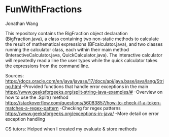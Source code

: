 # FunWithFractions

Jonathan Wang

This repository contains the BigFraction object declaration (BigFraction.java), a class containing two non-static methods to calculate the result of mathematical expressions (BFcalculator.java), and two classes running the calculator class, each within their main method (InteractiveCalculator.java, QuickCalculator.java). The interactive calculator will repeatedly read a line the user types while the quick calculator takes the expressions from the command line.

Sources: 
https://docs.oracle.com/en/java/javase/17/docs/api/java.base/java/lang/String.html
  -Provided functions that handle error exceptions in the main
https://www.geeksforgeeks.org/split-string-java-examples/#
  -Overview on how to use the .Split() method
https://stackoverflow.com/questions/56083857/how-to-check-if-a-token-matches-a-regex-pattern
  -Checking for regex patterns
https://www.geeksforgeeks.org/exceptions-in-java/
  -More detail on error exception handling

CS tutors: 
Helped when I created my evaluate & store methods
